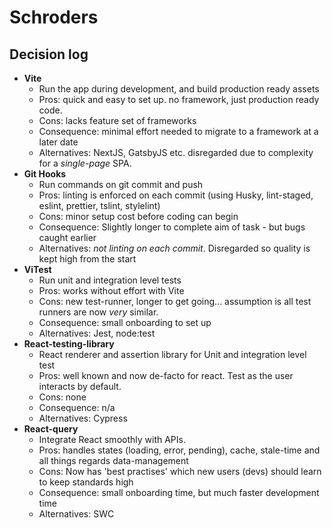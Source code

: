 # Schroders

## Decision log

-   **Vite**
    -   Run the app during development, and build production ready assets
    -   Pros: quick and easy to set up. no framework, just production ready code.
    -   Cons: lacks feature set of frameworks
    -   Consequence: minimal effort needed to migrate to a framework at a later date
    -   Alternatives: NextJS, GatsbyJS etc. disregarded due to complexity for a _single-page_ SPA.
-   **Git Hooks**
    -   Run commands on git commit and push
    -   Pros: linting is enforced on each commit (using Husky, lint-staged, eslint, prettier, tslint, stylelint)
    -   Cons: minor setup cost before coding can begin
    -   Consequence: Slightly longer to complete aim of task - but bugs caught earlier
    -   Alternatives: _not linting on each commit_. Disregarded so quality is kept high from the start
-   **ViTest**
    -   Run unit and integration level tests
    -   Pros: works without effort with Vite
    -   Cons: new test-runner, longer to get going... assumption is all test runners are now _very_ similar.
    -   Consequence: small onboarding to set up
    -   Alternatives: Jest, node:test
-   **React-testing-library**
    -   React renderer and assertion library for Unit and integration level test
    -   Pros: well known and now de-facto for react. Test as the user interacts by default.
    -   Cons: none
    -   Consequence: n/a
    -   Alternatives: Cypress
-   **React-query**
    -   Integrate React smoothly with APIs.
    -   Pros: handles states (loading, error, pending), cache, stale-time and all things regards data-management
    -   Cons: Now has 'best practises' which new users (devs) should learn to keep standards high
    -   Consequence: small onboarding time, but much faster development time
    -   Alternatives: SWC
